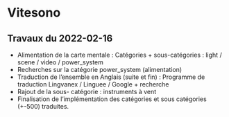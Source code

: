 # Vitesono

## Travaux du 2022-02-16

- Alimentation de la carte mentale :
  Catégories + sous-catégories : light / scene / video / power_system
- Recherches sur la catégorie power_system (alimentation)
- Traduction de l’ensemble en Anglais (suite et fin) : Programme de traduction Lingvanex / Linguee / Google + recherche
- Rajout de la sous- catégorie : instruments à vent
- Finalisation de l’implémentation des catégories et sous catégories (+-500) traduites.
